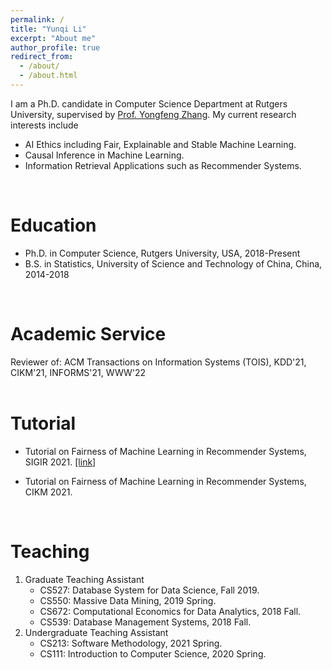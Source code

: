 ```yaml
---
permalink: /
title: "Yunqi Li"
excerpt: "About me"
author_profile: true
redirect_from: 
  - /about/
  - /about.html
---
```

I am a Ph.D. candidate in Computer Science Department at Rutgers University, supervised by [Prof. Yongfeng Zhang](http://yongfeng.me). My current research interests include
- AI Ethics including Fair, Explainable and Stable Machine Learning.
- Causal Inference in Machine Learning.
- Information Retrieval Applications such as Recommender Systems.      
<br/>
       
Education
======
- Ph.D. in Computer Science, Rutgers University, USA, 2018-Present
- B.S. in Statistics, University of Science and Technology of China, China, 2014-2018      
<br/>  

Academic Service
======
Reviewer of:
ACM Transactions on Information Systems (TOIS), KDD'21, CIKM'21, INFORMS'21, WWW'22     
<br/>  

Tutorial
======
- Tutorial on Fairness of Machine Learning in Recommender Systems, SIGIR 2021. [[link]](https://fairness-tutorial.github.io/)     

- Tutorial on Fairness of Machine Learning in Recommender Systems, CIKM 2021.      
<br/>  

<!---
Publication
======
- **Yunqi Li**, Hanxiong Chen, Zuohui Fu, Yingqiang Ge, Yongfeng Zhang. "User-oriented Fairness in Recommendation." In *Proceedings of the WebConference (WWW)*, 2021.
- Hanxiong Chen, Shaoyun Shi, **Yunqi Li**, Yongfeng Zhang. "Neural Collaborative Reasoning." In *Proceedings of the Web Conference (WWW)*, 2021.
- Yingqiang Ge, Shuchang Liu, Ruoyuan Gao, Yikun Xian, **Yunqi Li**, Xiangyu Zhao et al. "Towards Long-term Fairness in Recommendation." In *Proceedings of the 14th ACM International Conference on Web Search and Data Mining (WSDM)*, 2021.
- **Yunqi Li**, Shuyuan Xu, Bo Liu, Zuohui Fu, Shuchang Liu, Xu Chen, Yongfeng Zhang. "Discrete Knowledge Graph Embedding Based on Discrete Optimization." In *Proceedings of the AAAI-20 Workshop on Knowledge Discovery from Unstructured Data in Financial Services.*        
<br/>
--->

Teaching
======
1. Graduate Teaching Assistant
    - CS527: Database System for Data Science, Fall 2019.
    - CS550: Massive Data Mining, 2019 Spring.
    - CS672: Computational Economics for Data Analytics, 2018 Fall.
    - CS539: Database Management Systems, 2018 Fall.
2. Undergraduate Teaching Assistant
    - CS213: Software Methodology, 2021 Spring.
    - CS111: Introduction to Computer Science, 2020 Spring.


